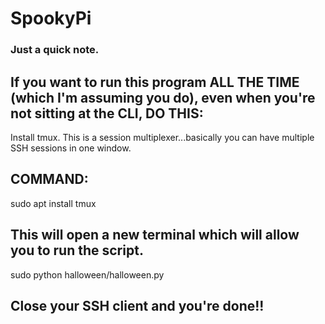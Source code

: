 # SpookyPi
### Just a quick note.

## If you want to run this program ALL THE TIME (which I'm assuming you do), even when you're not sitting at the CLI, DO THIS:

Install tmux. This is a session multiplexer...basically you can have multiple SSH sessions in one window.

## COMMAND: 

sudo apt install tmux

## This will open a new terminal which will allow you to run the script. 

sudo python halloween/halloween.py

## Close your SSH client and you're done!!

